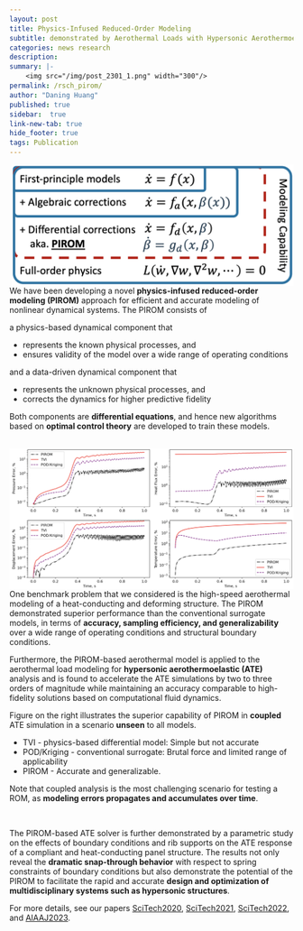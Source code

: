 ```yaml
---
layout: post
title: Physics-Infused Reduced-Order Modeling
subtitle: demonstrated by Aerothermal Loads with Hypersonic Aerothermoelastic Analysis
categories: news research
description:
summary: |-
    <img src="/img/post_2301_1.png" width="300"/>
permalink: /rsch_pirom/
author: "Daning Huang"
published: true
sidebar:  true
link-new-tab: true
hide_footer: true
tags: Publication
---
```


<img src="/img/rsch_pirom.png" align="right" width="500"/>

We have been developing a novel **physics-infused reduced-order modeling (PIROM)** approach for efficient and accurate modeling of nonlinear dynamical systems. The PIROM consists of

a physics-based dynamical component that 
+ represents the known physical processes, and
+ ensures validity of the model over a wide range of operating conditions

and a data-driven dynamical component that
+ represents the unknown physical processes, and
+ corrects the dynamics for higher predictive fidelity

Both components are **differential equations**, and hence new algorithms based on **optimal control theory** are developed to train these models.

<br clear="right"/>


<img src="/img/post_2301_2.png" align="right" width="700"/>

One benchmark problem that we considered is the high-speed aerothermal modeling of a heat-conducting and deforming structure.  The PIROM demonstrated superior performance than the conventional surrogate models, in terms of **accuracy, sampling efficiency, and generalizability** over a wide range of operating conditions and structural boundary conditions.

Furthermore, the PIROM-based aerothermal model is applied to the aerothermal load modeling for **hypersonic aerothermoelastic (ATE)** analysis and is found to accelerate the ATE simulations by two to three orders of magnitude while maintaining an accuracy comparable to high-fidelity solutions based on computational fluid dynamics.

Figure on the right illustrates the superior capability of PIROM in **coupled** ATE simulation in a scenario **unseen** to all models.
+ TVI - physics-based differential model: Simple but not accurate
+ POD/Kriging - conventional surrogate: Brutal force and limited range of applicability
+ PIROM - Accurate and generalizable.

Note that coupled analysis is the most challenging scenario for testing a ROM, as **modeling errors propagates and accumulates over time**.

<br clear="right"/>

The PIROM-based ATE solver is further demonstrated by a parametric study on the effects of boundary conditions and rib supports on the ATE response of a compliant and heat-conducting panel structure. The results not only reveal the **dramatic snap-through behavior** with respect to spring constraints of boundary conditions but also demonstrate the potential of the PIROM to facilitate the rapid and accurate **design and optimization of multidisciplinary systems such as hypersonic structures**.

For more details, see our papers [SciTech2020](), [SciTech2021](), [SciTech2022](), and [AIAAJ2023](https://arc.aiaa.org/doi/10.2514/1.J062214).
